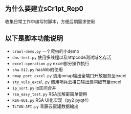 ## 为什么要建立sCr1pt_Rep0
收集日常工作中编写的脚本，方便后期需求使用

## 以下是脚本功能说明
* `crawl-demo.py` 一个爬虫的小demo
* `dns-test.py` 使用多线程以及httpcode测试域名存活
* `excel-operation.py` excel部分操作执行
* `sha-512.py`  hashlib的使用
* `nmap_port_excel.py`  调用nmap输出全端口开放服务至excel
* `sty_vuls_excel.py`  调用哨兵云接口输出漏洞细节至excel
* `ip_sort.py`  ip区间合并
* `rsa_easy_test.py`  RSA加解密简单使用
* `RSA-GUI.py`  RSA UI化实现（py2 pyqt4）
* `TiTAN-API.py`  青藤云蜜罐数据输出
